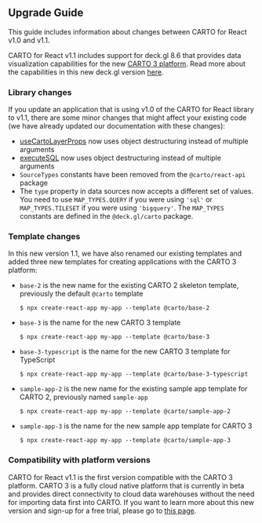 ## Upgrade Guide

This guide includes information about changes between CARTO for React v1.0 and v1.1. 

CARTO for React v1.1 includes support for deck.gl 8.6 that provides data visualization capabilities for the new [CARTO 3 platform](#compatibility-with-platform-versions). Read more about the capabilities in this new deck.gl version [here](/deck-gl).

### Library changes

If you update an application that is using v1.0 of the CARTO for React library to v1.1, there are some minor changes that might affect your existing code (we have already updated our documentation with these changes):

- [useCartoLayerProps](react/library-reference/api/#usecartolayerprops) now uses object destructuring instead of multiple arguments
- [executeSQL](/react/library-reference/api/#executesql) now uses object destructuring instead of multiple arguments
- `SourceTypes` constants have been removed from the `@carto/react-api` package
- The `type` property in data sources now accepts a different set of values. You need to use `MAP_TYPES.QUERY` if you were using `'sql'` or `MAP_TYPES.TILESET` if you were using `'bigquery'`. The `MAP_TYPES` constants are defined in the `@deck.gl/carto` package.

### Template changes

In this new version 1.1, we have also renamed our existing templates and added three new templates for creating applications with the CARTO 3 platform:

- `base-2` is the new name for the existing CARTO 2 skeleton template, previously the default `@carto` template

   ```shell
   $ npx create-react-app my-app --template @carto/base-2
   ```

- `base-3` is the name for the new CARTO 3 template

   ```shell
   $ npx create-react-app my-app --template @carto/base-3
   ```

- `base-3-typescript` is the name for the new CARTO 3 template for TypeScript

   ```shell
   $ npx create-react-app my-app --template @carto/base-3-typescript
   ```

- `sample-app-2` is the new name for the existing sample app template for CARTO 2, previously named `sample-app`

   ```shell
   $ npx create-react-app my-app --template @carto/sample-app-2
   ```

- `sample-app-3` is the name for the new sample app template for CARTO 3

   ```shell
   $ npx create-react-app my-app --template @carto/sample-app-3
   ```

### Compatibility with platform versions

CARTO for React v1.1 is the first version compatible with the CARTO 3 platform. CARTO 3 is a fully cloud native platform that is currently in beta and provides direct connectivity to cloud data warehouses without the need for importing data first into CARTO. If you want to learn more about this new version and sign-up for a free trial, please go to [this page](https://carto.com/carto3/).

